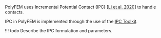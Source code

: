 PolyFEM uses Incremental Potential Contact (IPC) [[Li et al. 2020]](https://ipc-sim.github.io/) to handle contacts.

IPC in PolyFEM is implemented through the use of the [IPC Toolkit](https://ipc-sim.github.io/ipc-toolkit/).

!!! todo
    Describe the IPC formulation and parameters.